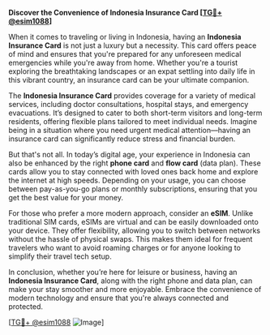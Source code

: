 **Discover the Convenience of Indonesia Insurance Card [[TG💪+ @esim1088](https://t.me/s/esim1088)]**

When it comes to traveling or living in Indonesia, having an **Indonesia Insurance Card** is not just a luxury but a necessity. This card offers peace of mind and ensures that you're prepared for any unforeseen medical emergencies while you're away from home. Whether you're a tourist exploring the breathtaking landscapes or an expat settling into daily life in this vibrant country, an insurance card can be your ultimate companion.

The **Indonesia Insurance Card** provides coverage for a variety of medical services, including doctor consultations, hospital stays, and emergency evacuations. It’s designed to cater to both short-term visitors and long-term residents, offering flexible plans tailored to meet individual needs. Imagine being in a situation where you need urgent medical attention—having an insurance card can significantly reduce stress and financial burden.

But that's not all. In today’s digital age, your experience in Indonesia can also be enhanced by the right **phone card** and **flow card** (data plan). These cards allow you to stay connected with loved ones back home and explore the internet at high speeds. Depending on your usage, you can choose between pay-as-you-go plans or monthly subscriptions, ensuring that you get the best value for your money. 

For those who prefer a more modern approach, consider an **eSIM**. Unlike traditional SIM cards, eSIMs are virtual and can be easily downloaded onto your device. They offer flexibility, allowing you to switch between networks without the hassle of physical swaps. This makes them ideal for frequent travelers who want to avoid roaming charges or for anyone looking to simplify their travel tech setup.

In conclusion, whether you’re here for leisure or business, having an **Indonesia Insurance Card**, along with the right phone and data plan, can make your stay smoother and more enjoyable. Embrace the convenience of modern technology and ensure that you're always connected and protected. 

[[TG💪+ @esim1088](https://t.me/s/esim1088) ![Image](https://i.postimg.cc/Y0z9fWf4/image.png)]